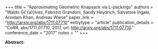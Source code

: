 +++
title = "Approximating Geometric Knapsack via L-packings"
authors = "Waldo G{\'{a}}lvez, Fabrizio Grandoni, Sandy Heydrich, Salvatore Ingala, Arindam Khan, Andreas Wiese"
paper_link = "http://arxiv.org/abs/1711.07710"
entrytype = "article"
publication_details = "CoRR, abs/1711.07710, 2017, url: <a href='http://arxiv.org/abs/1711.07710' target='_blank'>http://arxiv.org/abs/1711.07710</a>."
conference_date = "2017"
notes = ""
+++

<b>Abstract:</b>
